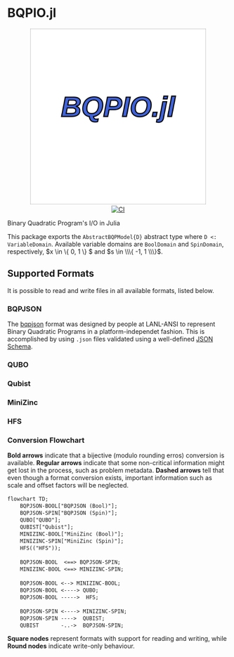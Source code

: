 # BQPIO.jl

<div align="center">
    <a href="/docs/src/assets/">
        <img src="/docs/src/assets/logo.svg" width=400px alt="BQPIO.jl" />
    </a>
    <br>
    <a href="/actions/workflows/ci.yml">
        <img src="https://github.com/pedromxavier/BQPIO.jl/actions/workflows/ci.yml/badge.svg?branch=main" alt="CI" />
    </a>
</div>

Binary Quadratic Program's I/O in Julia

This package exports the `AbstractBQPModel{D}` abstract type where `D <: VariableDomain`.
Available variable domains are `BoolDomain` and `SpinDomain`, respectively, $x \in \\\{ 0, 1 \\\} $ and $s \in \\\{ -1, 1 \\\}$.

## Supported Formats
It is possible to read and write files in all available formats, listed below.

### BQPJSON
The [bqpjson](https://bqpjson.readthedocs.io) format was designed by people at LANL-ANSI to represent Binary Quadratic Programs in a platform-independet fashion.
This is accomplished by using `.json` files validated using a well-defined [JSON Schema](/src/models/bqpjson.schema.json).

### QUBO

### Qubist

### MiniZinc

### HFS

### Conversion Flowchart
**Bold arrows** indicate that a bijective (modulo rounding erros) conversion is available.
**Regular arrows** indicate that some non-critical information might get lost in the process, such as problem metadata.
**Dashed arrows** tell that even though a format conversion exists, important information such as scale and offset factors will be neglected.

```mermaid
flowchart TD;
    BQPJSON-BOOL["BQPJSON (Bool)"];
    BQPJSON-SPIN["BQPJSON (Spin)"];
    QUBO["QUBO"];
    QUBIST["Qubist"];
    MINIZINC-BOOL["MiniZinc (Bool)"];
    MINIZINC-SPIN["MiniZinc (Spin)"];
    HFS(("HFS"));

    BQPJSON-BOOL  <==> BQPJSON-SPIN;
    MINIZINC-BOOL <==> MINIZINC-SPIN;

    BQPJSON-BOOL <--> MINIZINC-BOOL;
    BQPJSON-BOOL <----> QUBO;
    BQPJSON-BOOL ----->  HFS;

    BQPJSON-SPIN <----> MINIZINC-SPIN;
    BQPJSON-SPIN ---->  QUBIST;
    QUBIST       -..->  BQPJSON-SPIN;
```

**Square nodes** represent formats with support for reading and writing, while **Round nodes** indicate write-only behaviour.
